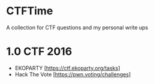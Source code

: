 # CTFTime
A collection for CTF questions and my personal write ups

# 1.0 CTF 2016
* EKOPARTY [https://ctf.ekoparty.org/tasks]
* Hack The Vote [https://pwn.voting/challenges]
